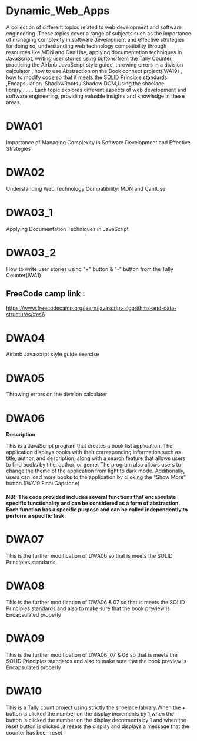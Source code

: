 # Dynamic_Web_Apps

 A collection of different topics related to web development and software engineering. These topics cover a range of subjects such as the importance of managing complexity in software development and effective strategies for doing so, understanding web technology compatibility through resources like MDN and CanIUse, applying documentation techniques in JavaScript, writing user stories using buttons from the Tally Counter, practicing the Airbnb JavaScript style guide, throwing errors in a division calculator , how to use Abstraction on the Book connect project(IWA19) , how to modify code so that it meets the SOLID Principle standards ,Encapsulation ,ShadowRoots / Shadow DOM,Using the shoelace library,....... Each topic explores different aspects of web development and software engineering, providing valuable insights and knowledge in these areas.

# DWA01
Importance of Managing Complexity in Software Development and Effective Strategies

# DWA02
Understanding Web Technology Compatibility: MDN and CanIUse

# DWA03_1
Applying Documentation Techniques in JavaScript
# DWA03_2
How to write user stories using "+" button & "-" button from the Tally Counter(IWA1)

## FreeCode camp link :
 https://www.freecodecamp.org/learn/javascript-algorithms-and-data-structures/#es6

# DWA04
Airbnb Javascript style guide exercise

# DWA05
Throwing errors on the division calculater

# DWA06

**Description**

This is  a JavaScript program that creates a book list application. The application displays books with their corresponding information such as title, author, and description, along with a search feature that allows users to find books by title, author, or genre. The program also allows users to change the theme of the application from light to dark mode. Additionally, users can load more books to the application by clicking the "Show More" button.(IWA19 Final Capstone)

####  NB!! The code provided includes several functions that encapsulate specific functionality and can be considered as a form of abstraction. Each function has a specific purpose and can be called independently to perform a specific task.

# DWA07

This is the further modification of DWA06 so that is meets the SOLID Principles standards.

# DWA08

This is the further modification of DWA06 & 07 so that is meets the SOLID Principles standards and also to make sure that the book preview is Encapsulated properly

# DWA09

This is the further modification of DWA06 ,07 & 08  so that is meets the SOLID Principles standards and also to make sure that the book preview is Encapsulated properly

# DWA10 

This is a Tally count project using strictly the shoelace labrary.When the + button is clicked the number on the display increments by 1,when the - button is clicked the number on the display decrements by 1 and when the reset button is clicked ,it resets the display and displays a message that the counter has been reset